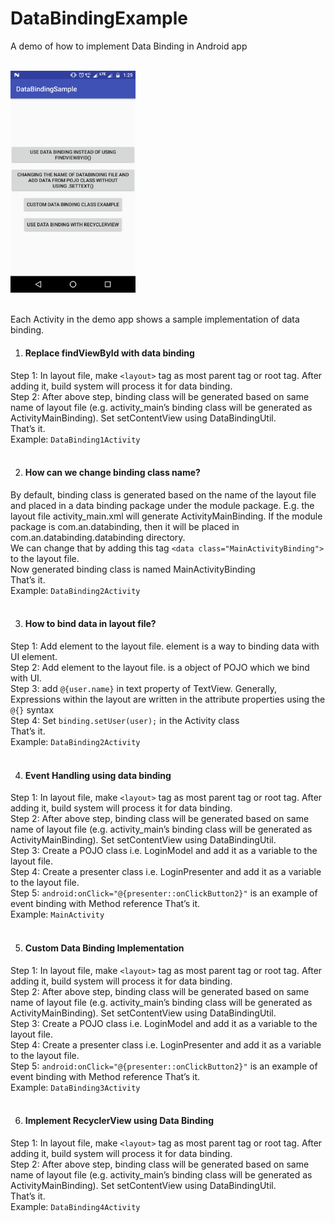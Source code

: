 # DataBindingExample
A demo of how to implement Data Binding in Android app</br></br>


<img src="https://github.com/anitaa1990/DataBindingExample/blob/master/demo.png" width="200" style="max-width:100%;"><br/><br/>


Each Activity in the demo app shows a sample implementation of data binding.<br/>
1. <h4>Replace findViewById  with data binding</h4>
  Step 1: In layout file, make ```<layout>``` tag as most parent tag or root tag. After adding it, build system will process it for data binding.<br/>
  Step 2: After above step, binding class will be generated based on same name of layout file (e.g. activity_main’s binding class will be generated as ActivityMainBinding). Set setContentView using DataBindingUtil.<br/>
  That’s it.<br/>
  Example: ```DataBinding1Activity```<br/><br/>
  
2. <h4>How can we change binding class name?</h4>
By default, binding class is generated based on the name of the layout file and placed in a data binding package under the module package. E.g. the layout file activity_main.xml will generate ActivityMainBinding. If the module package is com.an.databinding, then it will be placed in com.an.databinding.databinding directory.<br/>
We can change that by adding this tag ```<data class="MainActivityBinding">``` to the layout file.<br/>Now generated binding class is named MainActivityBinding<br/>
  That’s it.<br/>
  Example: ```DataBinding2Activity```<br/><br/>
  
  
3. <h4>How to bind data in layout file?</h4>
Step 1: Add <data> element to the layout file. <data> element is a way to binding data with UI element.<br/>
Step 2: Add <variable> element to the layout file. <variable> is a object of POJO which we bind with UI.<br/>
Step 3: add ```@{user.name}``` in text property of TextView. Generally, Expressions within the layout are written in the attribute properties using the ```@{}``` syntax<br/>
Step 4: Set ```binding.setUser(user);``` in the Activity class<br/>
That’s it.<br/>
Example: ```DataBinding2Activity```<br/><br/>  
  
 
4. <h4>Event Handling using data binding</h4>
  Step 1: In layout file, make ```<layout>``` tag as most parent tag or root tag. After adding it, build system will process it for data binding.<br/>
  Step 2: After above step, binding class will be generated based on same name of layout file (e.g. activity_main’s binding class will be generated as ActivityMainBinding). Set setContentView using DataBindingUtil.<br/>
  Step 3:  Create a POJO class i.e. LoginModel and add it as a variable to the layout file.<br/>
  Step 4: Create a presenter class i.e. LoginPresenter and add it as a variable to the layout file.<br/>
  Step 5: ```android:onClick="@{presenter::onClickButton2}"``` is an example of event binding with Method reference
  That’s it.<br/>
  Example: ```MainActivity```<br/><br/>  
  
  
5. <h4>Custom Data Binding Implementation</h4>
  Step 1: In layout file, make ```<layout>``` tag as most parent tag or root tag. After adding it, build system will process it for data binding.<br/>
  Step 2: After above step, binding class will be generated based on same name of layout file (e.g. activity_main’s binding class will be generated as ActivityMainBinding). Set setContentView using DataBindingUtil.<br/>
  Step 3:  Create a POJO class i.e. LoginModel and add it as a variable to the layout file.<br/>
  Step 4: Create a presenter class i.e. LoginPresenter and add it as a variable to the layout file.<br/>
  Step 5: ```android:onClick="@{presenter::onClickButton2}"``` is an example of event binding with Method reference
  That’s it.<br/>
  Example: ```DataBinding3Activity```<br/><br/>  
  
  
6. <h4>Implement RecyclerView using Data Binding</h4>
  Step 1: In layout file, make ```<layout>``` tag as most parent tag or root tag. After adding it, build system will process it for data binding.<br/>
  Step 2: After above step, binding class will be generated based on same name of layout file (e.g. activity_main’s binding class will be generated as ActivityMainBinding). Set setContentView using DataBindingUtil.<br/>
  That’s it.<br/>
  Example: ```DataBinding4Activity```<br/><br/>


